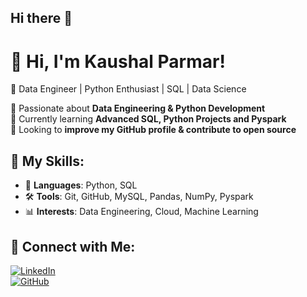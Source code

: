 ## Hi there 👋

# 👋 Hi, I'm Kaushal Parmar!  
🚀 Data Engineer | Python Enthusiast | SQL | Data Science  

🔹 Passionate about **Data Engineering & Python Development**  
🔹 Currently learning **Advanced SQL, Python Projects and Pyspark**  
🔹 Looking to **improve my GitHub profile & contribute to open source**  

## 📂 My Skills:
- 🔵 **Languages**: Python, SQL  
- 🛠️ **Tools**: Git, GitHub, MySQL, Pandas, NumPy, Pyspark  
- 📊 **Interests**: Data Engineering, Cloud, Machine Learning  


## 🔗 Connect with Me:
[![LinkedIn](https://img.shields.io/badge/LinkedIn-Connect-blue?style=flat-square&logo=linkedin)](https://www.linkedin.com/in/kaushal-parmar1999/)  
[![GitHub](https://img.shields.io/badge/GitHub-Follow-black?logo=github)](https://github.com/KaushalParmar29)
